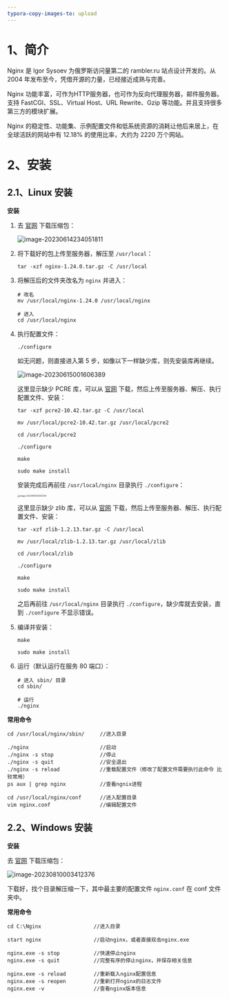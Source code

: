 ```yaml
---
typora-copy-images-to: upload
---
```


# 1、简介

Nginx 是 lgor Sysoev 为俄罗斯访问量第二的 rambler.ru 站点设计开发的。从 2004 年发布至今，凭借开源的力量，已经接近成熟与完善。

Nginx 功能丰富，可作为HTTP服务器，也可作为反向代理服务器，邮件服务器。支持 FastCGI、SSL、Virtual Host、URL Rewrite、Gzip 等功能。并且支持很多第三方的模块扩展。

Nginx 的稳定性、功能集、示例配置文件和低系统资源的消耗让他后来居上，在全球活跃的网站中有 12.18% 的使用比率，大约为 2220 万个网站。



# 2、安装

## 2.1、Linux 安装

**安装**

1. 去 [官网](http://nginx.org/en/download.html) 下载压缩包：

   ![image-20230614234051811](https://orichalcos-typora-img.oss-cn-shanghai.aliyuncs.com/typora-img/image-20230614234051811.png)

2. 将下载好的包上传至服务器，解压至 `/usr/local`：

   ```shell
   tar -xzf nginx-1.24.0.tar.gz -C /usr/local
   ```

3. 将解压后的文件夹改名为 `nginx` 并进入：

   ```shell
   # 改名
   mv /usr/local/nginx-1.24.0 /usr/local/nginx
   
   # 进入
   cd /usr/local/nginx
   ```

4. 执行配置文件：

   ```shell
   ./configure
   ```

   如无问题，则直接进入第 5 步，如像以下一样缺少库，则先安装库再继续。

   ![image-20230615001606389](https://orichalcos-typora-img.oss-cn-shanghai.aliyuncs.com/typora-img/image-20230615001606389.png)

   这里显示缺少 PCRE 库，可以从 [官网](http://www.pcre.org/) 下载，然后上传至服务器、解压、执行配置文件、安装：

   ```shell
   tar -xzf pcre2-10.42.tar.gz -C /usr/local
   
   mv /usr/local/pcre2-10.42.tar.gz /usr/local/pcre2
   
   cd /usr/local/pcre2
   
   ./configure
   
   make
   
   sudo make install
   ```

   安装完成后再前往 `/usr/local/nginx` 目录执行 `./configure`：

   <img src="https://orichalcos-typora-img.oss-cn-shanghai.aliyuncs.com/typora-img/image-20230615003550134.png" alt="image-20230615003550134" style="zoom: 33%;" />

   这里显示缺少 zlib 库，可以从 [官网](http://www.zlib.net) 下载，然后上传至服务器、解压、执行配置文件、安装：

   ```shell
   tar -xzf zlib-1.2.13.tar.gz -C /usr/local
   
   mv /usr/local/zlib-1.2.13.tar.gz /usr/local/zlib
   
   cd /usr/local/zlib
   
   ./configure
   
   make
   
   sudo make install
   ```

   之后再前往 `/usr/local/nginx` 目录执行 `./configure`，缺少库就去安装，直到 `./configure` 不显示错误。

5. 编译并安装：

   ```shell
   make
   
   sudo make install
   ```

6. 运行（默认运行在服务 80 端口）：

   ```shell
   # 进入 sbin/ 目录
   cd sbin/
   
   # 运行
   ./nginx
   ```




**常用命令**

```shell
cd /usr/local/nginx/sbin/     //进入目录

./nginx                       //启动
./nginx -s stop               //停止
./nginx -s quit               //安全退出
./nginx -s reload             //重载配置文件（修改了配置文件需要执行此命令 比较常用）
ps aux | grep nginx           //查看ngnix进程

cd /usr/local/nginx/conf      //进入配置目录
vim nginx.conf                //编辑配置文件
```



## 2.2、Windows 安装

**安装**

去 [官网](http://nginx.org/en/download.html) 下载压缩包：

![image-20230810003412376](https://orichalcos-typora-img.oss-cn-shanghai.aliyuncs.com/typora-img/image-20230810003412376.png)

下载好，找个目录解压缩一下，其中最主要的配置文件 `nginx.conf` 在 conf 文件夹中。



**常用命令**

```shell
cd C:\Nginx					//进入目录

start nginx					//启动nginx，或者直接双击nginx.exe

nginx.exe -s stop			//快速停止nginx
nginx.exe -s quit			//完整有序的停止nginx，并保存相关信息

nginx.exe -s reload			//重新载入nginx配置信息
nginx.exe -s reopen			//重新打开nginx的日志文件
nginx.exe -v				//查看nginx版本信息
```

